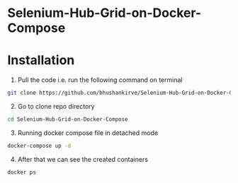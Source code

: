# Selenium-Hub-Grid-on-Docker-Compose

# Installation

1) Pull the code i.e. run the following command on terminal

```bash
git clone https://github.com/bhushankirve/Selenium-Hub-Grid-on-Docker-Compose

```

2) Go to clone repo directory 
```bash
cd Selenium-Hub-Grid-on-Docker-Compose

```
3) Running docker compose file in detached mode
```bash
docker-compose up -d

```
4) After that we can see the created containers
```bash
docker ps

